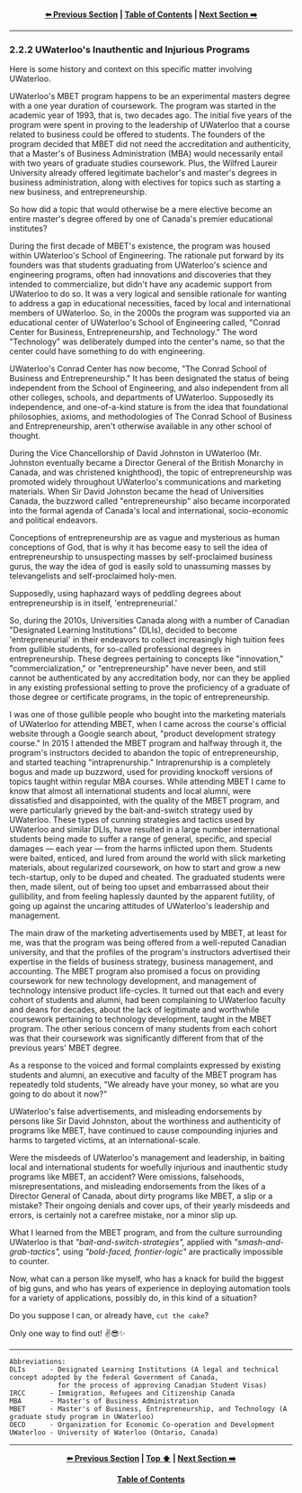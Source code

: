 <div align="center">
  
  **[:arrow_left: Previous Section][Prev] | [Table of Contents][TOC] | [Next Section :arrow_right:][Next]**
  
  [Prev]: ./02-2-1.md
  [Next]: ./02-2-3.md
  [TOC]: ./README.md#table-of-contents
  
</div>

---

### 2.2.2 UWaterloo's Inauthentic and Injurious Programs

Here is some history and context on this specific matter involving UWaterloo. 

UWaterloo's MBET program happens to be an experimental masters degree with a one year duration of coursework. The program was started in the academic year of 1993, that is, two decades ago. The initial five years of the program were spent in proving to the leadership of UWaterloo that a course related to business could be offered to students. The founders of the program decided that MBET did not need the accreditation and authenticity, that a Master's of Business Administration (MBA) would necessarily entail with two years of graduate studies coursework. Plus, the Wilfred Laureir University already offered legitimate bachelor's and master's degrees in business administration, along with electives for topics such as starting a new business, and entrepreneurship.  

So how did a topic that would otherwise be a mere elective become an entire master's degree offered by one of Canada's premier educational institutes? 

During the first decade of MBET's existence, the program was housed within UWaterloo's School of Engineering. The rationale put forward by its founders was that students graduating from UWaterloo's science and engineering programs, often had innovations and discoveries that they intended to commercialize, but didn't have any academic support from UWaterloo to do so. It was a very logical and sensible rationale for wanting to address a gap in educational necessities, faced by local and international members of UWaterloo. So, in the 2000s the program was supported via an educational center of UWaterloo's School of Engineering called, "Conrad Center for Business, Entrepreneurship, and Technology." The word "Technology" was deliberately dumped into the center's name, so that the center could have something to do with engineering. 

UWaterloo's Conrad Center has now become, "The Conrad School of Business and Entrepreneurship." It has been designated the status of being independent from the School of Engineering, and also independent from all other colleges, schools, and departments of UWaterloo. Supposedly its independence, and one-of-a-kind stature is from the idea that foundational philosophies, axioms, and methodologies of The Conrad School of Business and Entrepreneurship, aren't otherwise available in any other school of thought. 

During the Vice Chancellorship of David Johnston in UWaterloo (Mr. Johnston eventually became a Director General of the British Monarchy in Canada, and was christened knighthood), the topic of entrepreneurship was promoted widely throughout UWaterloo's communications and marketing materials. When Sir David Johnston became the head of Universities Canada, the buzzword called "entrepreneurship" also became incorporated into the formal agenda of Canada's local and international, socio-economic and political endeavors. 

Conceptions of entrepreneurship are as vague and mysterious as human conceptions of God, that is why it has become easy to sell the idea of entrepreneurship to unsuspecting masses by self-proclaimed business gurus, the way the idea of god is easily sold to unassuming masses by televangelists and self-proclaimed holy-men.  

Supposedly, using haphazard ways of peddling degrees about entrepreneurship is in itself, 'entrepreneurial.'

So, during the 2010s, Universities Canada along with a number of Canadian "Designated Learning Institutions" (DLIs), decided to become 'entrepreneurial' in their endeavors to collect increasingly high tuition fees from gullible students, for so-called professional degrees in entrepreneurship. These degrees pertaining to concepts like "innovation," "commercialization," or "entrepreneurship" have never been, and still cannot be authenticated by any accreditation body, nor can they be applied in any existing professional setting to prove the proficiency of a graduate of those degree or certificate programs, in the topic of entrepreneurship. 

I was one of those gullible people who bought into the marketing materials of UWaterloo for attending MBET, when I came across the course's official website through a Google search about, "product development strategy course." In 2015 I attended the MBET program and halfway through it, the program's instructors decided to abandon the topic of entrepreneurship, and started teaching "intraprenurship." Intraprenurship is a completely bogus and made up buzzword, used for providing knockoff versions of topics taught within regular MBA courses. While attending MBET I came to know that almost all international students and local alumni, were dissatisfied and disappointed, with the quality of the MBET program, and were particularly grieved by the bait-and-switch strategy used by UWaterloo. These types of cunning strategies and tactics used by UWaterloo and similar DLIs, have resulted in a large number international students being made to suffer a range of general, specific, and special damages — each year — from the harms inflicted upon them. Students were baited, enticed, and lured from around the world with slick marketing materials, about regularized coursework, on how to start and grow a new tech-startup, only to be duped and cheated. The graduated students were then, made silent, out of being too upset and embarrassed about their gullibility, and from feeling haplessly daunted by the apparent futility, of going up against the uncaring attitudes of UWaterloo's leadership and management. 

The main draw of the marketing advertisements used by MBET, at least for me, was that the program was being offered from a well-reputed Canadian university, and that the profiles of the program's instructors advertised their expertise in the fields of business strategy, business management, and accounting. The MBET program also promised a focus on providing coursework for new technology development, and management of technology intensive product life-cycles. It turned out that each and every cohort of students and alumni, had been complaining to UWaterloo faculty and deans for decades, about the lack of legitimate and worthwhile coursework pertaining to technology development, taught in the MBET program. The other serious concern of many students from each cohort was that their coursework was significantly different from that of the previous years' MBET degree.   

As a response to the voiced and formal complaints expressed by existing students and alumni, an executive and faculty of the MBET program has repeatedly told students, "We already have your money, so what are you going to do about it now?"

UWaterloo's false advertisements, and misleading endorsements by persons like Sir David Johnston, about the worthiness and authenticity of programs like MBET, have continued to cause compounding injuries and harms to targeted victims, at an international-scale.

Were the misdeeds of UWaterloo's management and leadership, in baiting local and international students for woefully injurious and inauthentic study programs like MBET, an accident? Were omissions, falsehoods, misrepresentations, and misleading endorsements from the likes of a Director General of Canada, about dirty programs like MBET, a slip or a mistake? Their ongoing denials and cover ups, of their yearly misdeeds and errors, is certainly not a carefree mistake, nor a minor slip up. 

What I learned from the MBET program, and from the culture surrounding UWaterloo is that *"bait-and-switch-strategies",* applied with *"smash-and-grab-tactics",* using *"bold-faced, frontier-logic"* are practically impossible to counter.  

Now, what can a person like myself, who has a knack for build the biggest of big guns, and who has years of experience in deploying automation tools for a variety of applications, possibly do, in this kind of a situation? 

Do you suppose I can, or already have, `cut the cake`?

Only one way to find out! :v::sunglasses::sparkles:

---

```
Abbreviations:
DLIs      - Designated Learning Institutions (A legal and technical concept adopted by the federal Government of Canada, 
            for the process of approving Canadian Student Visas) 
IRCC      - Immigration, Refugees and Citizenship Canada 
MBA       - Master's of Business Administration
MBET      - Master's of Business, Entrepreneurship, and Technology (A graduate study program in UWaterloo)
OECD      - Organization for Economic Co-operation and Development 
UWaterloo - University of Waterloo (Ontario, Canada)

```

---
<div align="center">
  
  **[:arrow_left: Previous Section][Prev] | [Top :arrow_up:][Top] | [Next Section :arrow_right:][Next]** 
  
  **[Table of Contents][TOC]**

  [Prev]: ./02-2-1.md
  [Top]: ./02-2-2.md#222-uwaterloos-inauthentic-and-injurious-programs
  [Next]: ./02-2-3.md
  [TOC]: ./README.md#table-of-contents
  
</div>